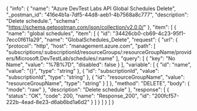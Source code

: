 {
  "info": {
    "name": "Azure DevTest Labs API Global Schedules Delete",
    "_postman_id": "416e4b1a-7df5-44d8-aeb1-4b7568a8c777",
    "description": "Delete schedule.",
    "schema": "https://schema.getpostman.com/json/collection/v2.0.0/"
  },
  "item": [
    {
      "name": "global schedules",
      "item": [
        {
          "id": "34426cb0-cb69-4c23-95f1-7ecc0f611a29",
          "name": "GlobalSchedules_Delete",
          "request": {
            "url": {
              "protocol": "http",
              "host": "management.azure.com",
              "path": [
                "subscriptions/:subscriptionId/resourceGroups/:resourceGroupName/providers/Microsoft.DevTestLab/schedules/:name"
              ],
              "query": [
                {
                  "key": "No Name",
                  "value": "%7B%7D",
                  "disabled": false
                }
              ],
              "variable": [
                {
                  "id": "name",
                  "value": "{}",
                  "type": "string"
                },
                {
                  "id": "subscriptionId",
                  "value": "subscriptionId",
                  "type": "string"
                },
                {
                  "id": "resourceGroupName",
                  "value": "resourceGroupName",
                  "type": "string"
                }
              ]
            },
            "method": "DELETE",
            "body": {
              "mode": "raw"
            },
            "description": "Delete schedule"
          },
          "response": [
            {
              "status": "OK",
              "code": 200,
              "name": "Response_200",
              "id": "200fcf57-222b-4ead-8e23-d6ab6bd1a6d2"
            }
          ]
        }
      ]
    }
  ]
}